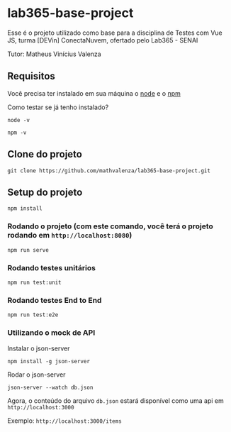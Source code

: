 # lab365-base-project

Esse é o projeto utilizado como base para a disciplina de Testes com Vue JS, turma [DEVin] ConectaNuvem, ofertado pelo Lab365 - SENAI

Tutor: Matheus Vinícius Valenza

## Requisitos

Você precisa ter instalado em sua máquina o [node](https://nodejs.org/en/download/) e o [npm](https://rockcontent.com/br/blog/npm/)

Como testar se já tenho instalado?

```
node -v
```

```
npm -v
```

## Clone do projeto

```
git clone https://github.com/mathvalenza/lab365-base-project.git
```

## Setup do projeto

```
npm install
```

### Rodando o projeto (com este comando, você terá o projeto rodando em `http://localhost:8080`)

```
npm run serve
```

### Rodando testes unitários

```
npm run test:unit
```

### Rodando testes End to End

```
npm run test:e2e
```

### Utilizando o mock de API

Instalar o json-server
```
npm install -g json-server
``` 

Rodar o json-server

```
json-server --watch db.json
```

Agora, o conteúdo do arquivo `db.json` estará disponível como uma api em `http://localhost:3000`

Exemplo: `http://localhost:3000/items`
